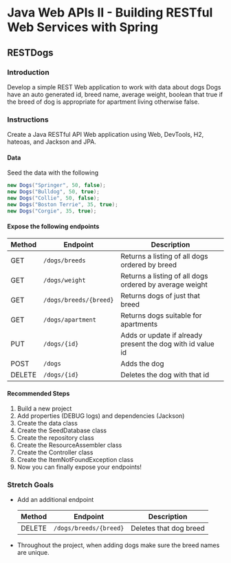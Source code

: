 # Java Web APIs II - Building RESTful Web Services with Spring

## RESTDogs

### Introduction

Develop a simple REST Web application to work with data about dogs Dogs have an auto generated id, breed name, average 
weight, boolean that true if the breed of dog is appropriate for apartment living otherwise false.

### Instructions

Create a Java RESTful API Web application using Web, DevTools, H2, hateoas, and Jackson and JPA.

#### Data

Seed the data with the following

```` java
new Dogs("Springer", 50, false);
new Dogs("Bulldog", 50, true);
new Dogs("Collie", 50, false);
new Dogs("Boston Terrie", 35, true);
new Dogs("Corgie", 35, true);
````

#### Expose the following endpoints

| Method | Endpoint                 | Description                                                  |
| ------ | -------------------------| -------------------------------------------------------------|
| GET    | `/dogs/breeds`           | Returns a listing of all dogs ordered by breed               |
| GET    | `/dogs/weight`           | Returns a listing of all dogs ordered by average weight      |
| GET    | `/dogs/breeds/{breed}`   | Returns dogs of just that breed                              |
| GET    | `/dogs/apartment`        | Returns dogs suitable for apartments                         |
| PUT    | `/dogs/{id}`             | Adds or update if already present the dog with id value id   |
| POST   | `/dogs`                  | Adds the dog                                                 |
| DELETE | `/dogs/{id}`             | Deletes the dog with that id                                 |

#### Recommended Steps
1. Build a new project
2. Add properties (DEBUG logs) and dependencies (Jackson)
3. Create the data class
4. Create the SeedDatabase class
5. Create the repository class
6. Create the ResourceAssembler class
7. Create the Controller class
8. Create the ItemNotFoundException class
9. Now you can finally expose your endpoints!

### Stretch Goals

- Add an additional endpoint

    | Method | Endpoint                 | Description                 |
    | ------ | -------------------------| ----------------------------|
    | DELETE | `/dogs/breeds/{breed}`   | Deletes that dog breed      |

- Throughout the project, when adding dogs make sure the breed names are unique.
